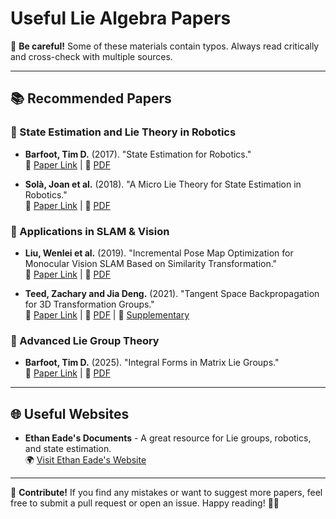 # Useful Lie Algebra Papers

📌 **Be careful!** Some of these materials contain typos. Always read critically and cross-check with multiple sources.

---

## 📚 Recommended Papers

### 📖 State Estimation and Lie Theory in Robotics
- **Barfoot, Tim D.** (2017). "State Estimation for Robotics."  
  📄 [Paper Link](https://www.semanticscholar.org/paper/State-Estimation-for-Robotics-Barfoot/7d29c8cee358616004bdfbdbce6019d49abd6f2c) | 📜 [PDF](http://asrl.utias.utoronto.ca/~tdb/bib/barfoot_ser17.pdf)

- **Solà, Joan et al.** (2018). "A Micro Lie Theory for State Estimation in Robotics."  
  📄 [Paper Link](https://www.semanticscholar.org/paper/A-micro-Lie-theory-for-state-estimation-in-robotics-Sol%C3%A0-Deray/3a75252bab18250b8de8be28ec376db6cfc04084) | 📜 [PDF](https://arxiv.org/pdf/1812.01537)

### 📖 Applications in SLAM & Vision
- **Liu, Wenlei et al.** (2019). "Incremental Pose Map Optimization for Monocular Vision SLAM Based on Similarity Transformation."  
  📄 [Paper Link](https://www.semanticscholar.org/search?q=Incremental%20Pose%20Map%20Optimization%20for%20Monocular%20Vision%20SLAM%20Based%20on%20Similarity%20Transformation&sort=relevance) | 📜 [PDF](https://pmc.ncbi.nlm.nih.gov/articles/PMC6891346/pdf/sensors-19-04945.pdf)

- **Teed, Zachary and Jia Deng.** (2021). "Tangent Space Backpropagation for 3D Transformation Groups."  
  📄 [Paper Link](https://www.semanticscholar.org/paper/Tangent-Space-Backpropagation-for-3D-Transformation-Teed-Deng/aeaa9ba2a453a60478d66acbb15678a5dd882686) | 📜 [PDF](https://openaccess.thecvf.com/content/CVPR2021/papers/Teed_Tangent_Space_Backpropagation_for_3D_Transformation_Groups_CVPR_2021_paper.pdf) | 📎 [Supplementary](https://openaccess.thecvf.com/content/CVPR2021/supplemental/Teed_Tangent_Space_Backpropagation_CVPR_2021_supplemental.pdf)

### 📖 Advanced Lie Group Theory
- **Barfoot, Tim D.** (2025). "Integral Forms in Matrix Lie Groups."  
  📄 [Paper Link](https://www.semanticscholar.org/paper/Integral-Forms-in-Matrix-Lie-Groups-Barfoot/2488c2bf71ea53f5edb1e936781ec344ef29be3a) | 📜 [PDF](https://arxiv.org/pdf/2503.02820)

---

## 🌐 Useful Websites
- **Ethan Eade's Documents** - A great resource for Lie groups, robotics, and state estimation.  
  🌍 [Visit Ethan Eade's Website](https://ethaneade.com/)

---

🎯 **Contribute!** If you find any mistakes or want to suggest more papers, feel free to submit a pull request or open an issue. Happy reading! 📖✨


